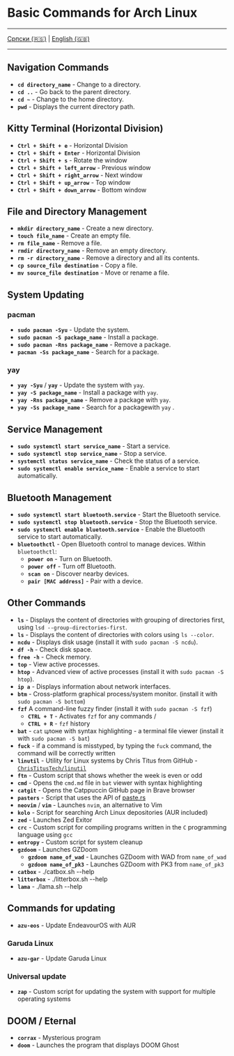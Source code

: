 # Basic Commands for Arch Linux

---

[Српски (🇷🇸)](cmd.md) | [English (🇬🇧)](cmd-en.md)

---

## Navigation Commands

- **`cd directory_name`** - Change to a directory.
- **`cd ..`** - Go back to the parent directory.
- **`cd ~`** - Change to the home directory.
- **`pwd`** - Displays the current directory path.

## Kitty Terminal (Horizontal Division)

- **`Ctrl + Shift + e`** - Horizontal Division
- **`Ctrl + Shift + Enter`** - Horizontal Division
- **`Ctrl + Shift + s`** - Rotate the window
- **`Ctrl + Shift + left_arrow`** - Previous window
- **`Ctrl + Shift + right_arrow`** - Next window
- **`Ctrl + Shift + up_arrow`** - Top window
- **`Ctrl + Shift + down_arrow`** - Bottom window

## File and Directory Management

- **`mkdir directory_name`** - Create a new directory.
- **`touch file_name`** - Create an empty file.
- **`rm file_name`** - Remove a file.
- **`rmdir directory_name`** - Remove an empty directory.
- **`rm -r directory_name`** - Remove a directory and all its contents.
- **`cp source_file destination`** - Copy a file.
- **`mv source_file destination`** - Move or rename a file.

## System Updating

### pacman

- **`sudo pacman -Syu`** - Update the system.
- **`sudo pacman -S package_name`** - Install a package.
- **`sudo pacman -Rns package_name`** - Remove a package.
- **`pacman -Ss package_name`** - Search for a package.

### yay

- **`yay -Syu`** / **`yay`** - Update the system with `yay`.
- **`yay -S package_name`** - Install a package with `yay`.
- **`yay -Rns package_name`** - Remove a package with `yay`.
- **`yay -Ss package_name`** - Search for a packagewith `yay` .

## Service Management

- **`sudo systemctl start service_name`** - Start a service.
- **`sudo systemctl stop service_name`** - Stop a service.
- **`systemctl status service_name`** - Check the status of a service.
- **`sudo systemctl enable service_name`** - Enable a service to start automatically.

## Bluetooth Management

- **`sudo systemctl start bluetooth.service`** - Start the Bluetooth service.
- **`sudo systemctl stop bluetooth.service`** - Stop the Bluetooth service.
- **`sudo systemctl enable bluetooth.service`** - Enable the Bluetooth service to start automatically.
- **`bluetoothctl`** - Open Bluetooth control to manage devices. Within `bluetoothctl`:
  - **`power on`** - Turn on Bluetooth.
  - **`power off`** - Turn off Bluetooth.
  - **`scan on`** - Discover nearby devices.
  - **`pair [MAC address]`** - Pair with a device.

## Other Commands

- **`ls`** - Displays the content of directories with grouping of directories first, using `lsd --group-directories-first`.
- **`ls`** - Displays the content of directories with colors using `ls --color`.
- **`ncdu`** - Displays disk usage (install it with `sudo pacman -S ncdu`).
- **`df -h`** - Check disk space.
- **`free -h`** - Check memory.
- **`top`** - View active processes.
- **`htop`** - Advanced view of active processes (install it with `sudo pacman -S htop`).
- **`ip a`** - Displays information about network interfaces.
- **`btm`** - Cross-platform graphical process/system monitor. (install it with `sudo pacman -S bottom`)
- **`fzf`** A command-line fuzzy finder (install it with `sudo pacman -S fzf`)
  - **`CTRL + T`** - Activates `fzf` for any commands
    /
  - **`CTRL + R`** - `fzf` history
- **`bat`** - `cat` цлоне with syntax highlighting - a terminal file viewer (install it with `sudo pacman -S bat`)
- **`fuck`** - if a command is misstyped, by typing the `fuck` command, the command will be correctly written
- **`linutil`** - Utility for Linux systems by Chris Titus from GitHub - [`ChrisTitusTech/linutil`](https://github.com/ChrisTitusTech/linutil)
- **`ftn`** - Custom script that shows whether the week is even or odd
- **`cmd`** - Opens the `cmd.md` file in `bat` viewer with syntax highlighting
- **`catgit`** - Opens the Catppuccin GitHub page in Brave browser
- **`pasters`** - Script that uses the API of [paste.rs](https://paste.rs/)
- **`neovim`** / **`vim`** - Launches `nvim`, an alternative to Vim
- **`kolo`** - Script for searching Arch Linux depositories (AUR included)
- **`zed`** - Launches Zed Exitor
- **`crc`** - Custom script for compiling programs written in the `C` programming language using `gcc`
- **`entropy`** - Custom script for system cleanup
- **`gzdoom`** - Launches GZDoom
  - **`gzdoom name_of_wad`** - Launches GZDoom with WAD from `name_of_wad`
  - **`gzdoom name_of_pk3`** - Launches GZDoom with PK3 from `name_of_pk3`
- **`catbox`** - ./catbox.sh --help
- **`litterbox`** - ./litterbox.sh --help
- **`lama`** - ./lama.sh --help

## Commands for updating

- **`azu-eos`** - Update EndeavourOS with AUR

### Garuda Linux

- **`azu-gar`** - Update Garuda Linux

### Universal update

- **`zap`** - Custom script for updating the system with support for multiple operating systems

## DOOM / Eternal

- **`corrax`** - Mysterious program
- **`doom`** - Launches the program that displays DOOM Ghost
